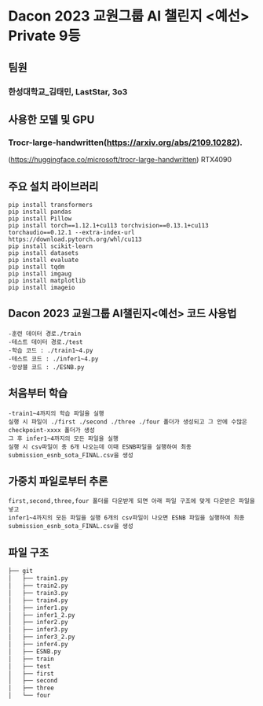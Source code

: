 # Dacon 2023 교원그룹 AI 챌린지 <예선> Private 9등

## 팀원
### 한성대학교_김태민, LastStar, 3o3

## 사용한 모델 및 GPU
### Trocr-large-handwritten(https://arxiv.org/abs/2109.10282).
(https://huggingface.co/microsoft/trocr-large-handwritten)
RTX4090
## 주요 설치 라이브러리
```
pip install transformers
pip install pandas
pip install Pillow
pip install torch==1.12.1+cu113 torchvision==0.13.1+cu113 torchaudio==0.12.1 --extra-index-url https://download.pytorch.org/whl/cu113
pip install scikit-learn
pip install datasets
pip install evaluate
pip install tqdm
pip install imgaug
pip install matplotlib
pip install imageio
```
## Dacon 2023 교원그룹 AI챌린지<예선> 코드 사용법
```
-훈련 데이터 경로./train
-테스트 데이터 경로./test
-학습 코드 : ./train1~4.py
-테스트 코드 : ./infer1~4.py
-앙상블 코드 : ./ESNB.py
``` 
## 처음부터 학습
```
-train1~4까지의 학습 파일을 실행 
실행 시 파일이 ./first ./second ./three ./four 폴더가 생성되고 그 안에 수많은 checkpoint-xxxx 폴더가 생성
그 후 infer1~4까지의 모든 파일을 실행 
실행 시 csv파일이 총 6개 나오는데 이때 ESNB파일을 실행하여 최종 submission_esnb_sota_FINAL.csv을 생성
```


## 가중치 파일로부터 추론
```
first,second,three,four 폴더를 다운받게 되면 아래 파일 구조에 맞게 다운받은 파일을 넣고 
infer1~4까지의 모든 파일을 실행 6개의 csv파일이 나오면 ESNB 파일을 실행하여 최종 submission_esnb_sota_FINAL.csv을 생성
```
## 파일 구조
```bash
├── git
│   ├── train1.py
│   ├── train2.py
│   ├── train3.py
│   ├── train4.py
│   ├── infer1.py
│   ├── infer1_2.py
│   ├── infer2.py
│   ├── infer3.py
│   ├── infer3_2.py
│   ├── infer4.py
│   ├── ESNB.py
│   ├── train
│   ├── test
│   ├── first
│   ├── second
│   ├── three
│   └── four

``` 
